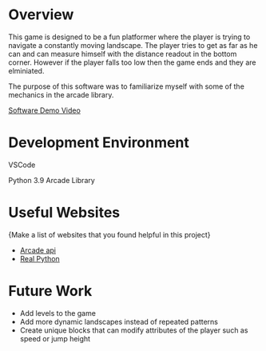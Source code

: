 # Overview

This game is designed to be a fun platformer where the player is trying to navigate a constantly moving landscape. The player tries to get as far as he can and can measure himself with the distance readout in the bottom corner. However if the player falls too low then the game ends and they are elminiated.

The purpose of this software was to familiarize myself with some of the mechanics in the arcade library.


[Software Demo Video](https://youtu.be/Wn1zJ4LtM3I)

# Development Environment

VSCode 

Python 3.9
Arcade Library

# Useful Websites

{Make a list of websites that you found helpful in this project}
* [Arcade api](https://api.arcade.academy/en/latest/index.html)
* [Real Python](https://realpython.com/arcade-python-game-framework/)

# Future Work

* Add levels to the game
* Add more dynamic landscapes instead of repeated patterns
* Create unique blocks that can modify attributes of the player such as speed or jump height
